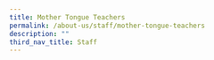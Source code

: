 ```yaml
---
title: Mother Tongue Teachers
permalink: /about-us/staff/mother-tongue-teachers
description: ""
third_nav_title: Staff
---
```

